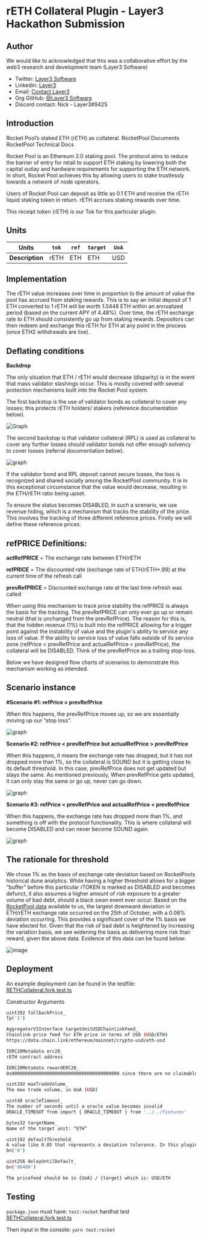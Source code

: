 
# rETH Collateral Plugin - Layer3 Hackathon Submission



## Author

We would like to acknowledged that this was a collaborative effort by  the web3 research and development team (Layer3 Software) 

- Twitter: [Layer3 Software](https://twitter.com/Layer3Software)
- Linkedin: [Layer3](https://www.linkedin.com/company/layer-3/) 
- Email: [Contact Layer3](contact@layer3.software) 
- Org GitHub: [@Layer3 Software](https://github.com/Layer3-Software)
-  Discord contact: Nick - Layer3#9425
## Introduction 


Rocket Pool’s staked ETH (rETH) as collateral.
RocketPool Documents
RocketPool Technical Docs

Rocket Pool is an Ethereum 2.0 staking pool. The protocol aims to reduce the barrier of entry for retail to support ETH staking by lowering both the capital outlay and hardware requirements for supporting the ETH network. In short, Rocket Pool achieves this by allowing users to stake trustlessly towards a network of node operators.

Users of Rocket Pool can deposit as little as 0.1 ETH and receive the rETH liquid staking token in return. rETH accrues staking rewards over time.

This receipt token (rETH) is our Tok for this particular plugin. 
## Units
| **Units**       | `tok`      | `ref`                                                   | `target` | `UoA` |
|-----------------|------------|---------------------------------------------------------|----------|-------|
| **Description** | rETH | ETH  | ETH | USD   |

## Implementation
The rETH value increases over time in proportion to the amount of value the pool has accrued from staking rewards. This is to say an initial deposit of 1 ETH converted to 1 rETH will be worth 1.0448 ETH within an annualized period (based on the current APY of 4.48%). Over time, the rETH exchange rate to ETH should consistently go up from staking rewards. Depositors can then redeem and exchange this rETH for ETH at any point in the process (once ETH2 withdrawals are live).
## Deflating conditions 

**Backdrop**

The only situation that ETH / rETH would decrease (disparity) is in the event that mass validator slashings occur. This is mostly covered with several protection mechanisms built into the Rocket Pool system. 

The first backstop is the use of validator bonds as collateral to cover any losses; this protects rETH holders/ stakers (reference documentation below). 

![Graph](https://i.imgur.com/CponwyQ.png)





The second backstop is that validator collateral (RPL) is used as collateral to cover any further losses should validator bonds not offer enough solvency to cover losses (referral documentation below).

![graph](https://i.imgur.com/y4y3ATv.png)

If the validator bond and RPL deposit cannot secure losses, the loss is recognized and shared socially among the RocketPool community. It is in this exceptional circumstance that the value would decrease, resulting in the ETH/rETH ratio being upset. 


To ensure the status becomes DISABLED, in such a scenario, we use revenue hiding, which is a mechanism that tracks the stability of the price. This involves the tracking of three different reference prices. Firstly we will define these reference prices. 


## refPRICE Definitions: 

**actRefPRICE** = The exchange rate between ETH/rETH

**refPRICE** = The discounted rate (exchange rate of ETH/rETH*.99) at the current time of the refresh call

**prevRefPRICE** = Discounted exchange rate at the last time refresh was called 

When using this mechanism to track price stability the refPRICE is always the basis for the tracking. The prevRefPRICE can only ever go up or remain neutral (that is unchanged from the prevRefPrice). The reason for this is, that the hidden revenue (1%) is built into the refPRICE allowing for a trigger point against the instability of value and the plugin's ability to service any loss of value. If the ability to service loss of value falls outside of its service zone (refPrice < prevRefPrice and actualRefPrice < prevRefPrice), the collateral will be DISABLED. Think of the prevRefPrice as a trailing stop-loss. 

Below we have designed flow charts of scenarios to demonstrate this mechanism working as intended. 


## Scenario instance

**#Scenario #1: refPrice > prevRefPrice** 

When this happens, the prevRefPrice moves up, so we are essentially moving up our “stop loss”.

![graph](https://i.imgur.com/ljyXpYI.png)




**Scenario #2: refPrice < prevRefPrice but actualRefPrice > prevRefPrice** 

When this happens, it means the exchange rate has dropped, but it has not dropped more than 1%, so the collateral is SOUND but it is getting close to its default threshold. In this case, prevRefPrice does not get updated but stays the same. As mentioned previously, When prevRefPrice gets updated, it can only stay the same or go up, never can go down.

![graph](https://i.imgur.com/48nmwrz.png)



**Scenario #3: refPrice < prevRefPrice and actualRefPrice < prevRefPrice**

When this happens, the exchange rate has dropped more than 1%, and something is off with the protocol functionality. This is where collateral will become DISABLED and can never become SOUND again.

![graph](https://i.imgur.com/fnBJ6gg.png)


## The rationale for threshold

We chose 1% as the basis of exchange rate deviation based on RocketPools historical dune analytics. While having a higher threshold allows for a bigger “buffer” before this particular rTOKEN is marked as DISABLED and becomes defunct, it also assumes a higher amount of risk exposure to a greater volume of bad debt, should a black swan event ever occur. Based on the [RocketPool data](https://dune.com/domothy/RocketPool) available to us, the largest downward deviation in ETH/rETH exchange rate occurred on the 25th of October, with a 0.08% deviation occurring. This provides a significant cover of the 1% basis we have elected for. Given that the risk of bad debt is heightened by increasing the variation basis, we see widening the basis as delivering more risk than reward, given the above data. Evidence of this data can be found below: 

![image](https://i.imgur.com/PPxlgsE.png)


## Deployment 

An example deployment can be found in the testfile: [RETHCollateral.fork.test.ts](ReserveProtocol/test/plugins/rocket/RETHCollateral.fork.test.ts)

Constructor Arguments

```bash
uint192 fallbackPrice_ 
fp('1')

AggregatorV3Interface targetUnitUSDChainlinkFeed_
Chainlink price feed for ETH price in terms of USD (USD/ETH)
https://data.chain.link/ethereum/mainnet/crypto-usd/eth-usd

IERC20Metadata erc20_
rETH contract address

IERC20Metadata rewardERC20_
0x0000000000000000000000000000000000000000 since there are no claimable rewards

uint192 maxTradeVolume_
The max trade volume, in UoA (USD)

uint48 oracleTimeout_
The number of seconds until a oracle value becomes invalid 
ORACLE_TIMEOUT from import { ORACLE_TIMEOUT } from '../../fixtures'

bytes32 targetName_
Name of the target unit: “ETH”

uint192 defaultThreshold_
A value like 0.05 that represents a deviation tolerance. In this plugin we will use 0 because we assume that staked ETH will not deviate from ETH
bn('0')

uint256 delayUntilDefault_
bn('86400')

The pricefeed should be in {UoA} / {target} which is: USD/ETH
```

## Testing
`package.json` must have:
`test:rocket` hardhat test [RETHCollateral.fork.test.ts](test/plugins/rocket/RETHCollateral.fork.test.ts)

Then input in the console:
`yarn test:rocket`

